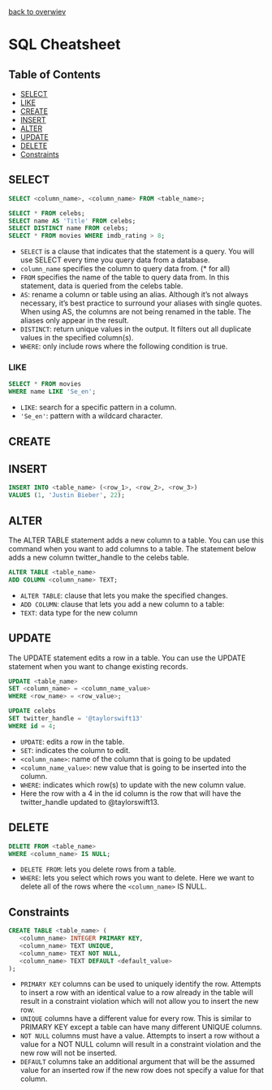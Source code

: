[back to overwiev](/../..)

# SQL Cheatsheet

## Table of Contents

- [SELECT](#select)
- [LIKE](#like)
- [CREATE](#create)
- [INSERT](#insert)
- [ALTER](#alter)
- [UPDATE](#update)
- [DELETE](#delete)
- [Constraints](#constraints)

## SELECT

```SQL
SELECT <column_name>, <column_name> FROM <table_name>;

SELECT * FROM celebs;
SELECT name AS 'Title' FROM celebs;
SELECT DISTINCT name FROM celebs;
SELECT * FROM movies WHERE imdb_rating > 8;
```

- `SELECT` is a clause that indicates that the statement is a query. You will use SELECT every time you query data from a database.
- `column_name` specifies the column to query data from. (* for all)
- `FROM` specifies the name of the table to query data from. In this statement, data is queried from the celebs table.
- `AS`: rename a column or table using an alias. Although it’s not always necessary, it’s best practice to surround your aliases with single quotes. When using AS, the columns are not being renamed in the table. The aliases only appear in the result.
- `DISTINCT`: return unique values in the output. It filters out all duplicate values in the specified column(s).
- `WHERE`: only include rows where the following condition is true.

### LIKE

```SQL
SELECT * FROM movies
WHERE name LIKE 'Se_en';
```
- `LIKE`: search for a specific pattern in a column.
- `'Se_en'`: pattern with a wildcard character.


## CREATE

## INSERT

```SQL
INSERT INTO <table_name> (<row_1>, <row_2>, <row_3>) 
VALUES (1, 'Justin Bieber', 22); 
```

## ALTER

The ALTER TABLE statement adds a new column to a table. You can use this command when you want to add columns to a table. The statement below adds a new column twitter_handle to the celebs table.

```SQL
ALTER TABLE <table_name>
ADD COLUMN <column_name> TEXT;
```

- `ALTER TABLE`: clause that lets you make the specified changes.
- `ADD COLUMN`: clause that lets you add a new column to a table:
- `TEXT`: data type for the new column

## UPDATE

The UPDATE statement edits a row in a table. You can use the UPDATE statement when you want to change existing records. 

```SQL
UPDATE <table_name>
SET <column_name> = <column_name_value>
WHERE <row_name> = <row_value>;

UPDATE celebs 
SET twitter_handle = '@taylorswift13' 
WHERE id = 4; 
```

- `UPDATE`: edits a row in the table.
- `SET`: indicates the column to edit.
- `<column_name>`: name of the column that is going to be updated
- `<column_name_value>`: new value that is going to be inserted into the column.
- `WHERE`: indicates which row(s) to update with the new column value. 
- Here the row with a 4 in the id column is the row that will have the twitter_handle updated to @taylorswift13.

## DELETE

```SQL
DELETE FROM <table_name> 
WHERE <column_name> IS NULL;
```
- `DELETE FROM`: lets you delete rows from a table.
- `WHERE`: lets you select which rows you want to delete. Here we want to delete all of the rows where the `<column_name>` IS NULL.

## Constraints

```SQL
CREATE TABLE <table_name> (
   <column_name> INTEGER PRIMARY KEY, 
   <column_name> TEXT UNIQUE,
   <column_name> TEXT NOT NULL,
   <column_name> TEXT DEFAULT <default_value>
);
```
- `PRIMARY KEY` columns can be used to uniquely identify the row. Attempts to insert a row with an identical value to a row already in the table will result in a constraint violation which will not allow you to insert the new row.
- `UNIQUE` columns have a different value for every row. This is similar to PRIMARY KEY except a table can have many different UNIQUE columns.
- `NOT NULL` columns must have a value. Attempts to insert a row without a value for a NOT NULL column will result in a constraint violation and the new row will not be inserted.
- `DEFAULT` columns take an additional argument that will be the assumed value for an inserted row if the new row does not specify a value for that column.
